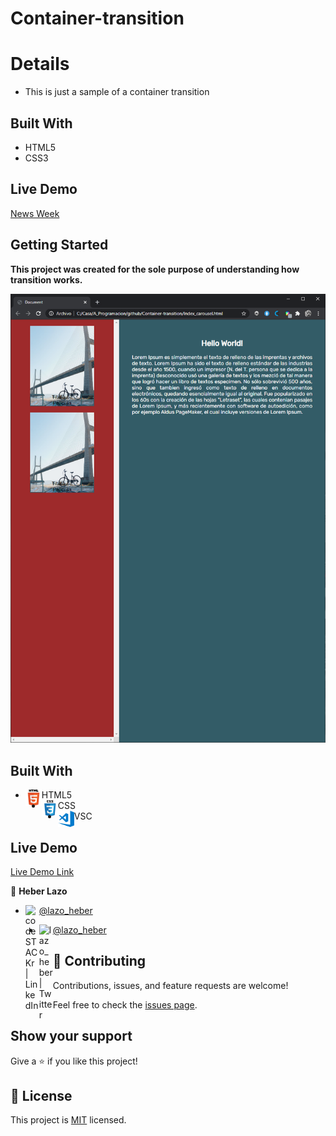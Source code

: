 # Container-transition

# Details

- This is just a sample of a container transition

## Built With

- HTML5
- CSS3

## Live Demo

[News Week](https://rawcdn.githack.com/julian3493/newsweek-using-bootstrap/768cd735f7c102a1aff7bfbc038c2080a23e3c59/index.html)

## Getting Started

**This project was created for the sole purpose of understanding how transition works.**

![screenshot](./Assets/screenshot.png)

## Built With

- HTML5 <img align="left" alt="HTML5" width="26px" src="https://raw.githubusercontent.com/github/explore/80688e429a7d4ef2fca1e82350fe8e3517d3494d/topics/html/html.png" />
- CSS<img align="left" alt="CSS3" width="26px" src="https://raw.githubusercontent.com/github/explore/80688e429a7d4ef2fca1e82350fe8e3517d3494d/topics/css/css.png" />
- VSC<img align="left" alt="Visual Studio Code" width="26px" src="https://raw.githubusercontent.com/github/explore/80688e429a7d4ef2fca1e82350fe8e3517d3494d/topics/visual-studio-code/visual-studio-code.png" />

## Live Demo

[Live Demo Link](https://wusinho.github.io/TNW-clone/)

👤 **Heber Lazo**

- [@lazo_heber](https://www.linkedin.com/in/heber-lazo-benza-523266133/) [<img align="left" alt="codeSTACKr | LinkedIn" width="22px" src="https://cdn.jsdelivr.net/npm/simple-icons@v3/icons/linkedin.svg" />][linkedin]

- [@lazo_heber](https://twitter.com/lazo_heber) [<img align="left" alt="lazo_heber | Twitter" width="22px" src="https://cdn.jsdelivr.net/npm/simple-icons@v3/icons/twitter.svg" />][twitter]

## 🤝 Contributing

Contributions, issues, and feature requests are welcome!

Feel free to check the [issues page](https://github.com/Wusinho/Container-transition/issues).

## Show your support

Give a ⭐️ if you like this project!

## 📝 License

This project is [MIT](LICENSE) licensed.

[linkedin]: www.linkedin.com/in/heber-lazo
[twitter]: https://twitter.com/lazo_heber
